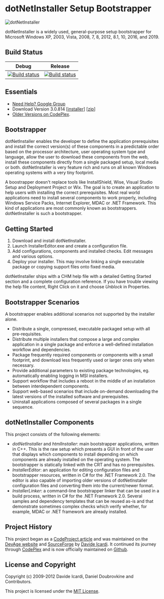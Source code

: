 dotNetInstaller Setup Bootstrapper
==================================

![dotNetInstaller](https://github.com/dotnetinstaller/dotnetinstaller/raw/master/Documentation/Images/Logo.gif)

dotNetInstaller is a widely used, general-purpose setup bootstrapper for Microsoft Windows XP, 2003, Vista, 2008, 7, 8, 2012, 8.1, 10, 2016, and 2019.

Build Status
------------

| Debug | Release |
| ----- | ------- |
| [![Build status](https://ci.appveyor.com/api/projects/status/4jptnl22eo25bk87/branch/master?svg=true)](https://ci.appveyor.com/project/icnocop/dotnetinstaller-ixoxv/branch/master) | [![Build status](https://ci.appveyor.com/api/projects/status/u1eixadj1nrfywo0/branch/master?svg=true)](https://ci.appveyor.com/project/icnocop/dotnetinstaller/branch/master) |

Essentials
----------

* [Need Help? Google Group](http://groups.google.com/group/dotnetinstaller)
* Download Version 3.0.814
  [[installer](https://github.com/dotnetinstaller/dotnetinstaller/releases/download/3.0.814/dotNetInstaller.3.0.814.0.msi)]
  [[zip](https://github.com/dotnetinstaller/dotnetinstaller/releases/download/3.0.814/dotNetInstaller.3.0.814.0.zip)]
* [Older Versions on CodePlex](http://dotnetinstaller.codeplex.com/).

Bootstrapper
------------

dotNetInstaller enables the developer to define the application prerequisites and install the correct version(s) of these components in a predictable order based on the processor architecture, user operating system type and language, allow the user to download these components from the web, install these components directly from a single packaged setup, local media or both. dotNetInstaller is very feature rich and runs on all known Windows operating systems with a very tiny footprint. 

A boostrapper doesn't replace tools like InstallShield, Wise, Visual Studio Setup and Deployment Project or Wix. The goal is to create an application to help users with installing the correct prerequisites. Most real world applications need to install several components to work properly, including Windows Service Packs, Internet Explorer, MDAC or .NET Framework. This kind of applications are most commonly known as bootstrappers. dotNetInstaller is such a bootstrapper.

Getting Started
---------------

1. Download and install dotNetInstaller.
2. Launch InstallerEditor.exe and create a configuration file.
3. Add configurations, components and installed checks. Edit messages and various options.
4. Deploy your installer. This may involve linking a single executable package or copying support files onto fixed media.

dotNetInstaller ships with a CHM help file with a detailed Getting Started section and a complete configuration reference. If you have trouble viewing the help file content, Right Click on it and choose *Unblock* in Properties.

Bootstrapper Scenarios
----------------------

A bootstrapper enables additional scenarios not supported by the installer alone. 

* Distribute a single, compressed, executable packaged setup with all pre-requisites. 
* Distribute multiple installers that compose a large and complex application in a single package and enforce a well-defined installation workflow and dependencies. 
* Package frequently required components or components with a small footprint, and download less frequently used or larger ones only when necessary. 
* Provide additional parameters to existing package technologies, eg. automatically enabling logging in MSI installers. 
* Support workflow that includes a reboot in the middle of an installation between interdependent components. 
* Support web-based scenarios that include on-demand downloading the latest versions of the installed software and prerequisites. 
* Uninstall applications composed of several packages in a single sequence. 

dotNetInstaller Components
--------------------------

This project consists of the following elements: 

* *dotNetInstaller* and *htmlInstaller*: main bootstrapper applications, written in C++. This is the raw setup which presents a GUI in front of the user that displays which components to install depending on which components are already installed on the operating system. The bootstrapper is statically linked with the CRT and has no prerequisites. 
* *InstallerEditor*: an application for editing configuration files and bootstrapper resources, written in C# for the .NET Framework 2.0. The editor is also capable of importing older versions of dotNetInstaller configuration files and converting them into the current/newer format. 
* *InstallerLinker*: a command-line bootstrapper linker that can be used in a build process, written in C# for the .NET Framework 2.0. 
Several samples and dependency templates that can be reused as-is and that demonstrate sometimes complex checks which verify whether, for example, MDAC or .NET framework are already installed. 

Project History
---------------

This project began as a [CodeProject article](http://www.codeproject.com/KB/install/dotNetInstaller.aspx) and was maintained on the [DevAge website](http://www.devage.com/) and [SourceForge](https://sourceforge.net/projects/dotnetinstaller) by [Davide Icardi](https://github.com/davideicardi). It continued its journey through [CodePlex](http://dotnetinstaller.codeplex.com) and is now officially maintained on [Github](https://github.com/dotnetinstaller/dotnetinstaller).

License and Copyright
---------------------

Copyright (c) 2009-2012 Davide Icardi, Daniel Doubrovkine and Contributors.

This project is licensed under the [MIT License](https://github.com/dotnetinstaller/dotnetinstaller/blob/master/LICENSE).

